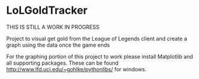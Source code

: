 LoLGoldTracker
==============

THIS IS STILL A WORK IN PROGRESS

Project to visual get gold from the League of Legends client and create a graph using the data once the game ends

For the graphing portion of this project to work please install Matplotlib and all supporting packages. These can be found http://www.lfd.uci.edu/~gohlke/pythonlibs/ for windows. 
